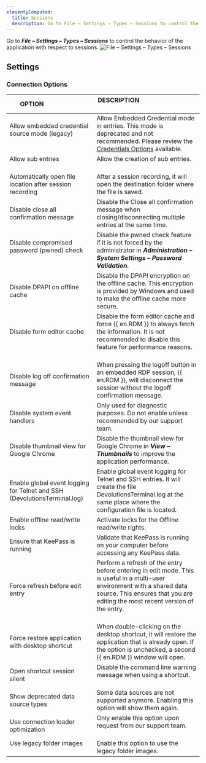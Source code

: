 ```yaml
---
eleventyComputed:
  title: Sessions
  description: Go to File – Settings – Types – Sessions to control the behavior of the application with respect to sessions.
---
```

Go to ***File – Settings – Types – Sessions*** to control the behavior of the application with respect to sessions.
![File – Settings – Types – Sessions](https://cdnweb.devolutions.net/docs/docs_en_rdm_windows_RDMW4003_2024_1.png)

## Settings

### Connection Options

| OPTION                      | DESCRIPTION                                                                                     |
|-----------------------------|-------------------------------------------------------------------------------------------------|
| Allow embedded credential source mode (legacy)            | Allow Embedded Credential mode in entries. This mode is deprecated and not recommended. Please review the [Credentials Options](/rdm/windows/commands/edit/entries/entry-credentials-options/) available. |
| Allow sub entries                                         | Allow the creation of sub entries.         |
| Automatically open file location after session recording  | After a session recording, it will open the destination folder where the file is saved.        |
| Disable close all confirmation message  | Disable the Close all confirmation message when closing/disconnecting multiple entries at the same time.           |
| Disable compromised password (pwned) check                | Disable the pwned check feature if it is not forced by the administrator in ***Administration – System Settings – Password Validation***.    |
| Disable DPAPI on offline cache | Disable the DPAPI encryption on the offline cache. This encryption is provided by Windows and used to make the offline cache more secure. |
| Disable form editor cache                                 | Disable the form editor cache and force {{ en.RDM }} to always fetch the information. It is not recommended to disable this feature for performance reasons.        |
| Disable log off confirmation message                      | When pressing the logoff button in an embedded RDP session, {{ en.RDM }}, will disconnect the session without the logoff confirmation message.    |
| Disable system event handlers                             | Only used for diagnostic purposes. Do not enable unless recommended by our support team.          |
| Disable thumbnail view for Google Chrome                  | Disable the thumbnail view for Google Chrome in ***View – Thumbnails*** to improve the application performance.         |
| Enable global event logging for Telnet and SSH (DevolutionsTerminal.log) | Enable global event logging for Telnet and SSH entries. It will create the file DevolutionsTerminal.log at the same place where the configuration file is located.        |
| Enable offline read/write locks        | Activate locks for the Offline read/write rights.    |
 Ensure that KeePass is running                            | Validate that KeePass is running on your computer before accessing any KeePass data.         |
| Force refresh before edit entry                           | Perform a refresh of the entry before entering in edit mode. This is useful in a multi-user environment with a shared data source. This ensures that you are editing the most recent version of the entry.                                                      |
| Force restore application with desktop shortcut           | When double-clicking on the desktop shortcut, it will restore the application that is already open. If the option is unchecked, a second {{ en.RDM }} window will open.     |
| Open shortcut session silent                              | Disable the command line warning message when using a shortcut.          |
| Show deprecated data source types                         | Some data sources are not supported anymore. Enabling this option will show them again.          |
| Use connection loader optimization                        | Only enable this option upon request from our support team.           |
| Use legacy folder images                                  | Enable this option to use the legacy folder images.                  |